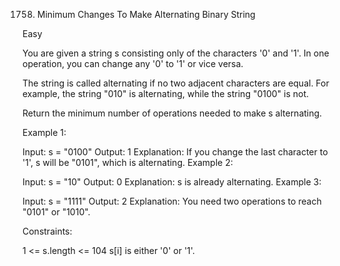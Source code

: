 1758. Minimum Changes To Make Alternating Binary String

Easy

You are given a string s consisting only of the characters '0' and '1'. In one operation, you can change any '0' to '1' or vice versa.

The string is called alternating if no two adjacent characters are equal. For example, the string "010" is alternating, while the string "0100" is not.

Return the minimum number of operations needed to make s alternating.

Example 1:

Input: s = "0100"
Output: 1
Explanation: If you change the last character to '1', s will be "0101", which is alternating.
Example 2:

Input: s = "10"
Output: 0
Explanation: s is already alternating.
Example 3:

Input: s = "1111"
Output: 2
Explanation: You need two operations to reach "0101" or "1010".

Constraints:

1 <= s.length <= 104
s[i] is either '0' or '1'.
